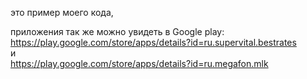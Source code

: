это пример моего кода,   
  
приложения так же можно увидеть в Google play:  
       https://play.google.com/store/apps/details?id=ru.supervital.bestrates  
	   и  
	   https://play.google.com/store/apps/details?id=ru.megafon.mlk  
         
	   
